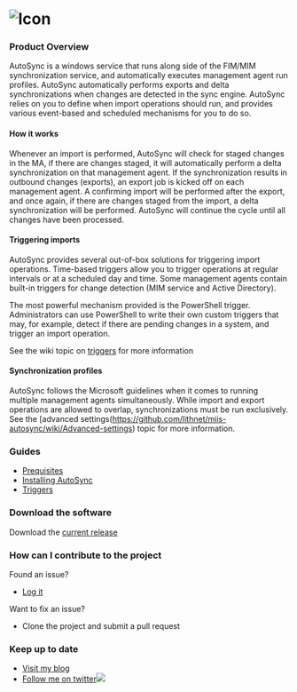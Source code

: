 # ![Icon](https://github.com/lithnet/miis-autosync/wiki/images/autosync-logo-sm.png)

### Product Overview
AutoSync is a windows service that runs along side of the FIM/MIM synchronization service, and automatically executes management agent run profiles. AutoSync automatically performs exports and delta synchronizations when changes are detected in the sync engine. AutoSync relies on you to define when import operations should run, and provides various event-based and scheduled mechanisms for you to do so.

#### How it works
Whenever an import is performed, AutoSync will check for staged changes in the MA, if there are changes staged, it will automatically perform a delta synchronization on that management agent. If the synchronization results in outbound changes (exports), an export job is kicked off on each management agent. A confirming import will be performed after the export, and once again, if there are changes staged from the import, a delta synchronization will be performed. AutoSync will continue the cycle until all changes have been processed.

#### Triggering imports
AutoSync provides several out-of-box solutions for triggering import operations. Time-based triggers allow you to trigger operations at regular intervals or at a scheduled day and time. Some management agents contain built-in triggers for change detection (MIM service and Active Directory).

The most powerful mechanism provided is the PowerShell trigger. Administrators can use PowerShell to write their own custom triggers that may, for example, detect if there are pending changes in a system, and trigger an import operation.

See the wiki topic on [triggers](https://github.com/lithnet/miis-autosync/wiki/Triggers) for more information

#### Synchronization profiles
AutoSync follows the Microsoft guidelines when it comes to running multiple management agents simultaneously. While import and export operations are allowed to overlap, synchronizations must be run exclusively. See the [advanced settings(https://github.com/lithnet/miis-autosync/wiki/Advanced-settings) topic for more information.

### Guides
*   [Prequisites](https://github.com/lithnet/miis-autosync/wiki/Prerequisites)
*   [Installing AutoSync](https://github.com/lithnet/miis-autosync/wiki/Installing-AutoSync)
*   [Triggers](https://github.com/lithnet/miis-autosync/wiki/Triggers)

### Download the software
Download the [current release](https://github.com/lithnet/miis-autosync/releases/)

### How can I contribute to the project
Found an issue?
*   [Log it](https://github.com/lithnet/miis-autosync/issues)

Want to fix an issue?
*   Clone the project and submit a pull request

### Keep up to date
*   [Visit my blog](http://blog.lithiumblue.com)
*   [Follow me on twitter](https://twitter.com/RyanLNewington)![](http://twitter.com/favicon.ico)
